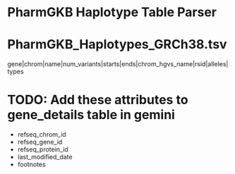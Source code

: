 # PharmGKB Haplotype Table Parser

# PharmGKB_Haplotypes_GRCh38.tsv
gene|chrom|name|num_variants|starts|ends|chrom_hgvs_name|rsid|alleles|types

# TODO: Add these attributes to gene_details table in gemini
- refseq_chrom_id
- refseq_gene_id
- refseq_protein_id
- last_modified_date
- footnotes

